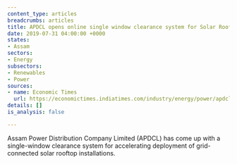 ```yaml
---
content_type: articles
breadcrumbs: articles
title: APDCL opens online single window clearance system for Solar Rooftop installations
date: 2019-07-31 04:00:00 +0000
states:
- Assam
sectors:
- Energy
subsectors:
- Renewables
- Power
sources:
- name: Economic Times
  url: https://economictimes.indiatimes.com/industry/energy/power/apdcl-opens-online-single-window-clearance-system-for-solar-rooftop-installations/articleshow/70307534.cms
details: []
is_analysis: false

---
```

Assam Power Distribution Company Limited (APDCL) has come up with a single-window clearance system for accelerating deployment of grid-connected solar rooftop installations.